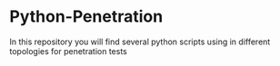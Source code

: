 # Python-Penetration
In this repository you will find several python scripts using in different topologies for penetration tests
